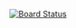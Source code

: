 [![Board Status](https://dev.azure.com/bachelor2022/81e0dd3f-d0e1-4374-8b72-c7bd4d59844c/93090ba1-a654-48b4-a055-7fa637a53b9a/_apis/work/boardbadge/0a02b526-e785-464c-9e27-c77c0a4890d3)](https://dev.azure.com/bachelor2022/81e0dd3f-d0e1-4374-8b72-c7bd4d59844c/_boards/board/t/93090ba1-a654-48b4-a055-7fa637a53b9a/Microsoft.RequirementCategory)